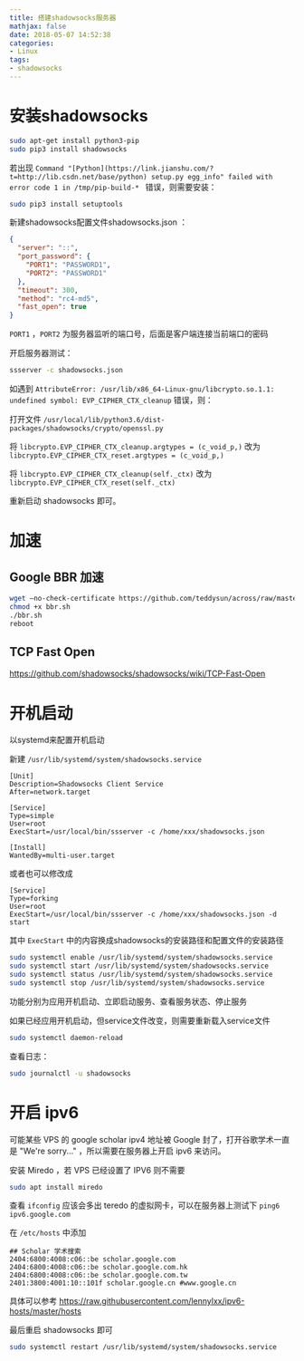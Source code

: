 ```yaml
---
title: 搭建shadowsocks服务器
mathjax: false
date: 2018-05-07 14:52:38
categories:
- Linux
tags:
- shadowsocks
---
```


# 安装shadowsocks

```bash
sudo apt-get install python3-pip
sudo pip3 install shadowsocks
```

若出现 `Command "[Python](https://link.jianshu.com/?t=http://lib.csdn.net/base/python) setup.py egg_info" failed with error code 1 in /tmp/pip-build-* ` 错误，则需要安装：

```bash
sudo pip3 install setuptools
```

新建shadowsocks配置文件shadowsocks.json ：

```json
{
  "server": "::",
  "port_password": {
    "PORT1": "PASSWORD1",
    "PORT2": "PASSWORD1"
  },
  "timeout": 300,
  "method": "rc4-md5",
  "fast_open": true
}
```

 `PORT1` ，`PORT2` 为服务器监听的端口号，后面是客户端连接当前端口的密码

开启服务器测试：

```bash
ssserver -c shadowsocks.json
```

如遇到 `AttributeError: /usr/lib/x86_64-Linux-gnu/libcrypto.so.1.1: undefined symbol: EVP_CIPHER_CTX_cleanup` 错误，则：

打开文件 `/usr/local/lib/python3.6/dist-packages/shadowsocks/crypto/openssl.py` 

将 `libcrypto.EVP_CIPHER_CTX_cleanup.argtypes = (c_void_p,)` 改为 `libcrypto.EVP_CIPHER_CTX_reset.argtypes = (c_void_p,)`

将 `libcrypto.EVP_CIPHER_CTX_cleanup(self._ctx)` 改为 `libcrypto.EVP_CIPHER_CTX_reset(self._ctx)`

重新启动 shadowsocks 即可。

<!--more-->

# 加速

## Google BBR 加速

```bash
wget –no-check-certificate https://github.com/teddysun/across/raw/master/bbr.sh
chmod +x bbr.sh
./bbr.sh
reboot
```

## TCP Fast Open 

<https://github.com/shadowsocks/shadowsocks/wiki/TCP-Fast-Open>

# 开机启动

以systemd来配置开机启动

新建 `/usr/lib/systemd/system/shadowsocks.service `

```
[Unit]
Description=Shadowsocks Client Service
After=network.target

[Service]
Type=simple
User=root
ExecStart=/usr/local/bin/ssserver -c /home/xxx/shadowsocks.json

[Install]
WantedBy=multi-user.target
```

或者也可以修改成

```
[Service]
Type=forking
User=root
ExecStart=/usr/local/bin/ssserver -c /home/xxx/shadowsocks.json -d start
```

其中 `ExecStart` 中的内容换成shadowsocks的安装路径和配置文件的安装路径

```bash
sudo systemctl enable /usr/lib/systemd/system/shadowsocks.service
sudo systemctl start /usr/lib/systemd/system/shadowsocks.service
sudo systemctl status /usr/lib/systemd/system/shadowsocks.service
sudo systemctl stop /usr/lib/systemd/system/shadowsocks.service
```

功能分别为应用开机启动、立即启动服务、查看服务状态、停止服务

如果已经应用开机启动，但service文件改变，则需要重新载入service文件

```bash
sudo systemctl daemon-reload
```

查看日志：

```bash
sudo journalctl -u shadowsocks
```
# 开启 ipv6

可能某些 VPS 的 google scholar ipv4 地址被 Google 封了，打开谷歌学术一直是 "We're sorry..." ，所以需要在服务器上开启 ipv6 来访问。

安装 Miredo ，若 VPS 已经设置了 IPV6 则不需要

```bash
sudo apt install miredo
```

查看 `ifconfig` 应该会多出 teredo 的虚拟网卡，可以在服务器上测试下 `ping6 ipv6.google.com` 

在 `/etc/hosts` 中添加

```
## Scholar 学术搜索
2404:6800:4008:c06::be scholar.google.com
2404:6800:4008:c06::be scholar.google.com.hk
2404:6800:4008:c06::be scholar.google.com.tw
2401:3800:4001:10::101f scholar.google.cn #www.google.cn
```

具体可以参考 <https://raw.githubusercontent.com/lennylxx/ipv6-hosts/master/hosts>

最后重启 shadowsocks 即可

```bash
sudo systemctl restart /usr/lib/systemd/system/shadowsocks.service
```